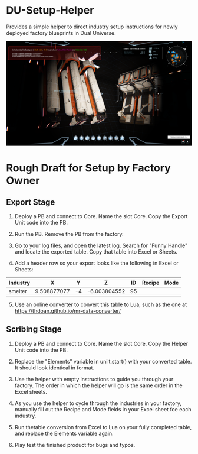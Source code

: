 # DU-Setup-Helper
Provides a simple helper to direct industry setup instructions for newly deployed factory blueprints in Dual Universe. 

![Example HUD](https://github.com/d6rks1lv3rz3r0/DU-Setup-Helper/raw/main/HUD%20example.png)

# Rough Draft for Setup by Factory Owner

## Export Stage

1) Deploy a PB and connect to Core. Name the slot Core. Copy the Export Unit code into the PB.

2) Run the PB. Remove the PB from the factory.

3) Go to your log files, and open the latest log. Search for "Funny Handle" and locate the exported table. Copy that table into Excel or Sheets.

4) Add a header row so your export looks like the following in Excel or Sheets:


| Industry | X | Y | Z | ID | Recipe | Mode |
| ------------- | ------------- | ------------- | ------------- | ------------- | ------------- | ------------- |
| smelter  | 9.508877077  | -4 | -6.003804552  | 95  |   |  |


5) Use an online converter to convert this table to Lua, such as the one at https://thdoan.github.io/mr-data-converter/

## Scribing Stage

1) Deploy a PB and connect to Core. Name the slot Core. Copy the Helper Unit code into the PB.

2) Replace the "Elements" variable in uniit.start() with your converted table. It should look identical in format.

3) Use the helper with empty instructions to guide you through your factory. The order in which the helper will go is the same order in the Excel sheets.

4) As you use the helper to cycle through the industries in your factory, manually fill out the Recipe and Mode fields in your Excel sheet foe each industry.

5) Run thetable conversion from Excel to Lua on your fully completed table, and replace the Elements variable again.

6) Play test the finished product for bugs and typos.

